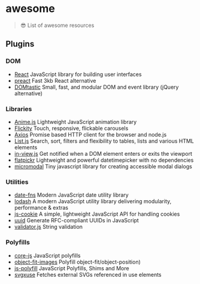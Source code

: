 # awesome
> 😎 List of awesome resources

## Plugins
### DOM
- [React](https://github.com/facebook/react) JavaScript library for building user interfaces
- [preact](https://github.com/developit/preact) Fast 3kb React alternative
- [DOMtastic](https://github.com/webpro/DOMtastic) Small, fast, and modular DOM and event library (jQuery alternative)

### Libraries
- [Anime.js](https://github.com/juliangarnier/anime) Lightweight JavaScript animation library
- [Flickity](https://github.com/metafizzy/flickity) Touch, responsive, flickable carousels
- [Axios](https://github.com/axios/axios) Promise based HTTP client for the browser and node.js
- [List.js](https://github.com/javve/list.js) Search, sort, filters and flexibility to tables, lists and various HTML elements
- [in-view.js](https://github.com/camwiegert/in-view) Get notified when a DOM element enters or exits the viewport
- [flatpickr](https://github.com/chmln/flatpickr) Lightweight and powerful datetimepicker with no dependencies
- [micromodal](https://github.com/ghosh/micromodal) Tiny javascript library for creating accessible modal dialogs

### Utilities
- [date-fns](https://github.com/date-fns/date-fns) Modern JavaScript date utility library
- [lodash](https://github.com/lodash/lodash) A modern JavaScript utility library delivering modularity, performance & extras
- [js-cookie](https://github.com/js-cookie/js-cookie) A simple, lightweight JavaScript API for handling cookies
- [uuid](https://github.com/kelektiv/node-uuid) Generate RFC-compliant UUIDs in JavaScript
- [validator.js](https://github.com/chriso/validator.js) String validation

### Polyfills
- [core-js](https://github.com/zloirock/core-js) JavaScript polyfills
- [object-fit-images](https://github.com/bfred-it/object-fit-images) Polyfill object-fit/object-position)
- [js-polyfill](https://github.com/inexorabletash/polyfill) JavaScript Polyfills, Shims and More
- [svgxuse](https://github.com/Keyamoon/svgxuse) Fetches external SVGs referenced in use elements
